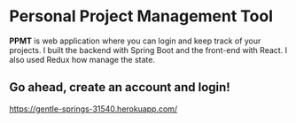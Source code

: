 # Personal Project Management Tool

**PPMT** is web application where you can login and keep track of your projects. I built the backend with Spring Boot and the
front-end with React. I also used Redux how manage the state.

## Go ahead, create an account and login!
https://gentle-springs-31540.herokuapp.com/
